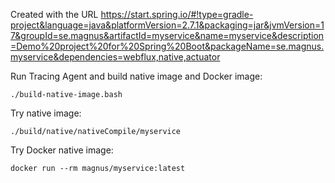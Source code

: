 Created with the URL <https://start.spring.io/#!type=gradle-project&language=java&platformVersion=2.7.1&packaging=jar&jvmVersion=17&groupId=se.magnus&artifactId=myservice&name=myservice&description=Demo%20project%20for%20Spring%20Boot&packageName=se.magnus.myservice&dependencies=webflux,native,actuator>

Run Tracing Agent and build native image and Docker image:

```
./build-native-image.bash
```

Try native image:

```
./build/native/nativeCompile/myservice
```

Try Docker native image:

```
docker run --rm magnus/myservice:latest
```

